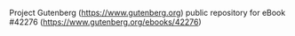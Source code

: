 Project Gutenberg (https://www.gutenberg.org) public repository for eBook #42276 (https://www.gutenberg.org/ebooks/42276)
